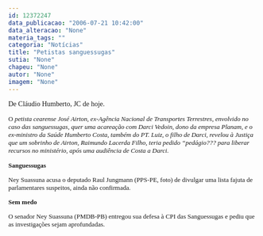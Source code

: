 ```yaml
---
id: 12372247
data_publicacao: "2006-07-21 10:42:00"
data_alteracao: "None"
materia_tags: ""
categoria: "Notícias"
title: "Petistas sanguessugas"
sutia: "None"
chapeu: "None"
autor: "None"
imagem: "None"
---
```

<p><P><FONT face=Verdana>De Cláudio Humberto, JC de hoje.</FONT></P></p>
<p><P><FONT size=2><FONT size=1><FONT size=2><FONT face=Verdana>O <I>petista cearense José Airton, ex-Agência Nacional de Transportes Terrestres, envolvido no caso das sanguessugas, quer uma acareação com Darci Vedoin, dono da empresa Planam, e o ex-ministro da Saúde Humberto Costa, também do PT. Luiz, o filho de Darci, revelou à Justiça que um sobrinho de Airton, Raimundo Lacerda Filho, teria pedido “pedágio??? para liberar recursos no ministério, após uma audiência de Costa a Darci.</I> </FONT></P></p>
<p><DIV id=corpo style=\"FONT-SIZE: 90%\"></p>
<p><P></p>
<p><P><B><FONT face=Verdana>Sanguessugas </FONT></p>
<p><P><FONT face=Verdana></FONT></B></p>
<p><P><FONT face=Verdana>Ney Suassuna acusa o deputado Raul Jungmann (PPS-PE, foto) de divulgar uma lista fajuta de parlamentares suspeitos, ainda não confirmada. </FONT></p>
<p><P><FONT face=Verdana></FONT></p>
<p><P><B><FONT face=Verdana>Sem medo </FONT></p>
<p><P></B><FONT face=Verdana>O senador Ney Suassuna (PMDB-PB) entregou sua defesa à CPI das Sanguessugas e pediu que as investigações sejam aprofundadas.</FONT></P></DIV></FONT></FONT></FONT> </p>
